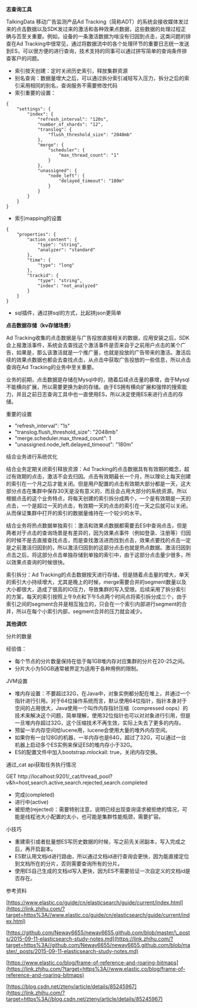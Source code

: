 **志查询工具**

TalkingData 移动广告监测产品Ad Tracking（简称ADT）的系统会接收媒体发过来的点击数据以及SDK发过来的激活和各种效果点数据，这些数据的处理过程正确与否至关重要。例如，设备的一条激活数据为啥没有归因到点击，这类问题的排查在Ad Tracking中很常见，通过将数据流中的各个处理环节的重要日志统一发送到ES，可以很方便的进行查询，技术支持的同事可以通过拼写简单的查询条件排查客户的问题。

* 索引按天创建：定时关闭历史索引，释放集群资源
* 别名查询：数据量增大之后，可以通过拆分索引减轻写入压力，拆分之后的索引采用相同的别名，查询服务不需要修改代码
* 索引重要的设置：

```
{
    "settings": {
        "index": {
            "refresh_interval": "120s",
            "number_of_shards": "12",
            "translog": {
                "flush_threshold_size": "2048mb"
            },
            "merge": {
                "scheduler": {
                    "max_thread_count": "1"
                }
            },
            "unassigned": {
                "node_left": {
                    "delayed_timeout": "180m"
                }
            }
        }
    }
}

```

* 索引mapping的设置

```
{
    "properties": {
        "action_content": {
            "type": "string",
            "analyzer": "standard"
        },
        "time": {
            "type": "long"
        },
        "trackid": {
            "type": "string",
            "index": "not_analyzed"
        }
    }
}

```

* sql插件，通过拼sql的方式，比起拼json更简单

**点击数据存储（kv存储场景）**

Ad Tracking收集的点击数据是与广告投放直接相关的数据，应用安装之后，SDK会上报激活事件，系统会去查找这个激活事件是否来自于之前用户点击的某个广告，如果是，那么该激活就是一个推广量，也就是投放的广告带来的激活。激活后续的效果点数据也都会去查找点击，从点击中获取广告投放的一些信息，所以点击查询在Ad Tracking的业务中至关重要。

业务的前期，点击数据是存储在Mysql中的，随着后续点击量的暴增，由于Mysql不能横向扩展，所以需要更换为新的存储。由于ES拥有横向扩展和强悍的搜索能力，并且之前日志查询工具中也一直使用ES，所以决定使用ES来进行点击的存储。

重要的设置

* "refresh\_interval": "1s"
* "translog.flush\_threshold\_size": "2048mb"
* "merge.scheduler.max\_thread\_count": 1
* "unassigned.node\_left.delayed\_timeout": "180m"

结合业务进行系统优化

结合业务定期关闭索引释放资源：Ad Tracking的点击数据具有有效期的概念，超过有效期的点击，激活不会去归因。点击有效期最长一个月，所以理论上每天创建的索引在一个月之后才能关闭。但是用户配置的点击有效期大部分都是一天，这大部分点击在集群中保存30天是没有意义的，而且会占用大部分的系统资源。所以根据点击的这个业务特点，将每天创建的索引拆分成两个，一个是有效期是一天的点击，一个是超过一天的点击，有效期一天的点击的索引在一天之后就可以关闭，从而保证集群中打开的索引的数据量维持在一个较少的水平。

结合业务将热点数据单独索引：激活和效果点数据都需要去ES中查询点击，但是两者对于点击的查询场景是有差异的，因为效果点事件（例如登录、注册等）归因的时候不是去直接查找点击，而是查找激活进而找到点击，效果点要找的点击一定是之前激活归因到的，所以激活归因到的这部分点击也就是热点数据。激活归因到点击之后，将这部分点击单独存储到单独的索引中，由于这部分点击量少很多，所以效果点查询的时候很快。

索引拆分：Ad Tracking的点击数据按天进行存储，但是随着点击量的增大，单天的索引大小持续增大，尤其是晚上的时候，merge需要合并的segment数量以及大小都很大，造成了很高的IO压力，导致集群的写入受限。后续采用了拆分索引的方案，每天的索引按照上午9点和下午5点两个时间点将索引拆分成三个，由于索引之间的segment合并是相互独立的，只会在一个索引内部进行segment的合并，所以在每个小索引内部，segment合并的压力就会减少。

**其他调优**

分片的数量

经验值：

* 每个节点的分片数量保持在低于每1GB堆内存对应集群的分片在20-25之间。
* 分片大小为50GB通常被界定为适用于各种用例的限制。

JVM设置

* 堆内存设置：不要超过32G，在Java中，对象实例都分配在堆上，并通过一个指针进行引用。对于64位操作系统而言，默认使用64位指针，指针本身对于空间的占用很大，Java使用一个叫作内存指针压缩（compressed oops）的技术来解决这个问题，简单理解，使用32位指针也可以对对象进行引用，但是一旦堆内存超过32G，这个压缩技术不再生效，实际上失去了更多的内存。
* 预留一半内存空间给lucene用，lucene会使用大量的堆外内存空间。
* 如果你有一台128G的机器，一半内存也是64G，超过了32G，可以通过一台机器上启动多个ES实例来保证ES的堆内存小于32G。
* ES的配置文件中加入bootstrap.mlockall: true，关闭内存交换。

通过\_cat api获取任务执行情况

GET http://localhost:9201/\_cat/thread\_pool?v&h=host,search.active,search.rejected,search.completed

* 完成\(completed\)
* 进行中\(active\)
* 被拒绝\(rejected\)：需要特别注意，说明已经出现查询请求被拒绝的情况，可能是线程池大小配置的太小，也可能是集群性能瓶颈，需要扩容。

小技巧

* 重建索引或者批量想ES写历史数据的时候，写之前先关闭副本，写入完成之后，再开启副本。
* ES默认用文档id进行路由，所以通过文档id进行查询会更快，因为能直接定位到文档所在的分片，否则需要查询所有的分片。
* 使用ES自己生成的文档id写入更快，因为ES不需要验证一次自定义的文档id是否存在。

参考资料

[https://www.elastic.co/guide/cn/elasticsearch/guide/current/index.html](https://link.zhihu.com/?target=https%3A//www.elastic.co/guide/cn/elasticsearch/guide/current/index.html)

[https://github.com/Neway6655/neway6655.github.com/blob/master/\_posts/2015-09-11-elasticsearch-study-notes.md](https://link.zhihu.com/?target=https%3A//github.com/Neway6655/neway6655.github.com/blob/master/_posts/2015-09-11-elasticsearch-study-notes.md)

[https://www.elastic.co/blog/frame-of-reference-and-roaring-bitmaps](https://link.zhihu.com/?target=https%3A//www.elastic.co/blog/frame-of-reference-and-roaring-bitmaps)

[https://blog.csdn.net/zteny/article/details/85245967](https://link.zhihu.com/?target=https%3A//blog.csdn.net/zteny/article/details/85245967)

  


